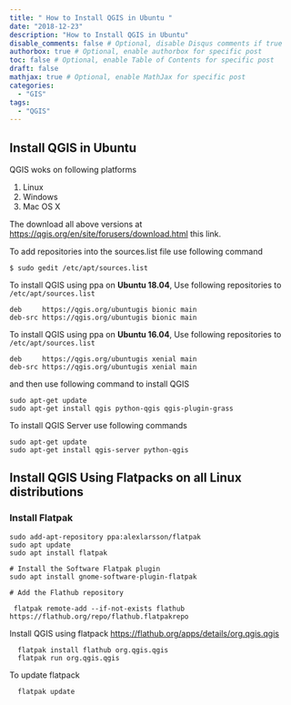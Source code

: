 ```yaml
---
title: " How to Install QGIS in Ubuntu "
date: "2018-12-23"
description: "How to Install QGIS in Ubuntu"
disable_comments: false # Optional, disable Disqus comments if true
authorbox: true # Optional, enable authorbox for specific post
toc: false # Optional, enable Table of Contents for specific post
draft: false
mathjax: true # Optional, enable MathJax for specific post
categories:
  - "GIS"
tags:
  - "QGIS"
---
```


## Install QGIS in Ubuntu

QGIS woks on following platforms

1. Linux
2. Windows
3. Mac OS X

The download all above versions at  https://qgis.org/en/site/forusers/download.html this link.


To add repositories into the sources.list file use following command

    $ sudo gedit /etc/apt/sources.list

To install QGIS using ppa on <b>Ubuntu 18.04</b>, Use following repositories to `/etc/apt/sources.list`

    deb     https://qgis.org/ubuntugis bionic main
    deb-src https://qgis.org/ubuntugis bionic main


To install QGIS using ppa on <b>Ubuntu 16.04</b>, Use following repositories to `/etc/apt/sources.list`

    deb     https://qgis.org/ubuntugis xenial main
    deb-src https://qgis.org/ubuntugis xenial main


and then use following command to install QGIS

    sudo apt-get update
    sudo apt-get install qgis python-qgis qgis-plugin-grass

To install QGIS Server use following commands

    sudo apt-get update
    sudo apt-get install qgis-server python-qgis

## Install QGIS Using Flatpacks on all Linux distributions

### Install Flatpak

    sudo add-apt-repository ppa:alexlarsson/flatpak
    sudo apt update
    sudo apt install flatpak

    # Install the Software Flatpak plugin
    sudo apt install gnome-software-plugin-flatpak

    # Add the Flathub repository

     flatpak remote-add --if-not-exists flathub https://flathub.org/repo/flathub.flatpakrepo

Install QGIS using flatpack https://flathub.org/apps/details/org.qgis.qgis

      flatpak install flathub org.qgis.qgis
      flatpak run org.qgis.qgis

To update flatpack

      flatpak update
